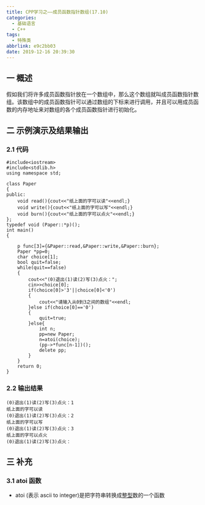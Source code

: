 ```yaml
---
title: CPP学习之——成员函数指针数组(17.10)
categories:
  - 基础语言
  - C++
tags:
  - 特殊类
abbrlink: e9c2bb03
date: 2019-12-16 20:39:30
---
```

## 一 概述

假如我们将许多成员函数指针放在一个数组中，那么这个数组就叫成员函数指针数组。该数组中的成员函数指针可以通过数组的下标来进行调用，并且可以用成员函数的内存地址来对数组的各个成员函数指针进行初始化。  

<!--more-->

## 二 示例演示及结果输出

### 2.1 代码

```
#include<iostream>
#include<stdlib.h>
using namespace std;

class Paper
{
public:
	void read(){cout<<"纸上面的字可以读"<<endl;}
	void write(){cout<<"纸上面的字可以写"<<endl;}
	void burn(){cout<<"纸上面的字可以点火"<<endl;}
};
typedef void (Paper::*p)();
int main()
{

	p func[3]={&Paper::read,&Paper::write,&Paper::burn};
	Paper *pp=0;
	char choice[1];
	bool quit=false;
	while(quit==false)
	{
		cout<<"(0)退出(1)读(2)写(3)点火：";
		cin>>choice[0];
		if(choice[0]>'3'||choice[0]<'0')
		{
			cout<<"请输入从0到3之间的数组"<<endl;
		}else if(choice[0]=='0')
		{
			quit=true;
		}else{
			int n;
			pp=new Paper;
			n=atoi(choice);
			(pp->*func[n-1])();
			delete pp;
		}
	}
	return 0;
}
```

### 2.2 输出结果

```
(0)退出(1)读(2)写(3)点火：1
纸上面的字可以读
(0)退出(1)读(2)写(3)点火：2
纸上面的字可以写
(0)退出(1)读(2)写(3)点火：3
纸上面的字可以点火
(0)退出(1)读(2)写(3)点火：
```

## 三 补充

### 3.1 atoi 函数

* atoi (表示 ascii to integer)是把字符串转换成[整型](https://baike.baidu.com/item/整型/68205)数的一个函数